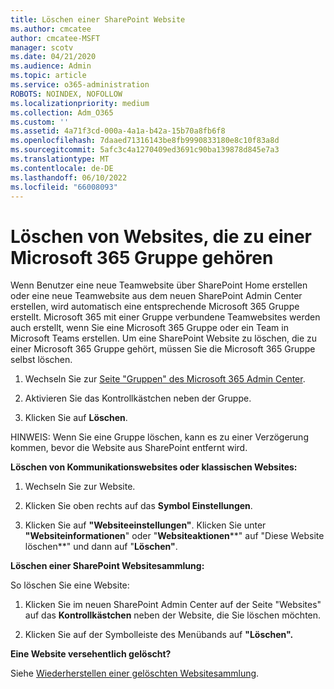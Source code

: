 ```yaml
---
title: Löschen einer SharePoint Website
ms.author: cmcatee
author: cmcatee-MSFT
manager: scotv
ms.date: 04/21/2020
ms.audience: Admin
ms.topic: article
ms.service: o365-administration
ROBOTS: NOINDEX, NOFOLLOW
ms.localizationpriority: medium
ms.collection: Adm_O365
ms.custom: ''
ms.assetid: 4a71f3cd-000a-4a1a-b42a-15b70a8fb6f8
ms.openlocfilehash: 7daaed71316143be8fb9990833180e8c10f83a8d
ms.sourcegitcommit: 5afc3c4a1270409ed3691c90ba139878d845e7a3
ms.translationtype: MT
ms.contentlocale: de-DE
ms.lasthandoff: 06/10/2022
ms.locfileid: "66008093"
---
```

# <a name="delete-sites-that-belong-to-a-microsoft-365-group"></a>Löschen von Websites, die zu einer Microsoft 365 Gruppe gehören

Wenn Benutzer eine neue Teamwebsite über SharePoint Home erstellen oder eine neue Teamwebsite aus dem neuen SharePoint Admin Center erstellen, wird automatisch eine entsprechende Microsoft 365 Gruppe erstellt. Microsoft 365 mit einer Gruppe verbundene Teamwebsites werden auch erstellt, wenn Sie eine Microsoft 365 Gruppe oder ein Team in Microsoft Teams erstellen. Um eine SharePoint Website zu löschen, die zu einer Microsoft 365 Gruppe gehört, müssen Sie die Microsoft 365 Gruppe selbst löschen. 
  
1. Wechseln Sie zur [Seite "Gruppen" des Microsoft 365 Admin Center](https://admin.microsoft.com/adminportal/home?ref=groups).
    
2. Aktivieren Sie das Kontrollkästchen neben der Gruppe.
    
3. Klicken Sie auf **Löschen**.
    
HINWEIS: Wenn Sie eine Gruppe löschen, kann es zu einer Verzögerung kommen, bevor die Website aus SharePoint entfernt wird.
  
**Löschen von Kommunikationswebsites oder klassischen Websites:**

1. Wechseln Sie zur Website.
  
2. Klicken Sie oben rechts auf das **Symbol Einstellungen**. 
  
3. Klicken Sie auf **"Websiteeinstellungen"**. Klicken Sie unter **"Websiteinformationen**" oder "**Websiteaktionen****" auf "Diese Website löschen**" und dann auf "**Löschen"**.
  
**Löschen einer SharePoint Websitesammlung:**

So löschen Sie eine Website:
  
1. Klicken Sie im neuen SharePoint Admin Center auf der Seite "Websites" auf das **Kontrollkästchen** neben der Website, die Sie löschen möchten. 
    
2. Klicken Sie auf der Symbolleiste des Menübands auf **"Löschen".**
    
**Eine Website versehentlich gelöscht?**

Siehe [Wiederherstellen einer gelöschten Websitesammlung](https://go.microsoft.com/fwlink/?linkid=867660).
  

